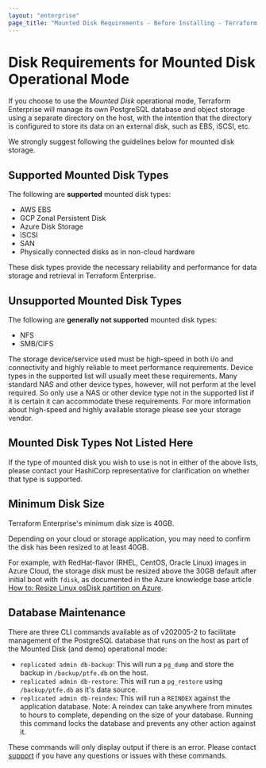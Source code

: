 ```yaml
---
layout: "enterprise"
page_title: "Mounted Disk Requirements - Before Installing - Terraform Enterprise"
---
```


# Disk Requirements for Mounted Disk Operational Mode

If you choose to use the *Mounted Disk* operational mode, Terraform Enterprise will manage its own PostgreSQL database and object storage using a separate directory on the host, with the intention that the directory is configured to store its data on an external disk, such as EBS, iSCSI, etc.

We strongly suggest following the guidelines below for mounted disk storage.

## Supported Mounted Disk Types

The following are **supported** mounted disk types:

* AWS EBS
* GCP Zonal Persistent Disk
* Azure Disk Storage
* iSCSI
* SAN
* Physically connected disks as in non-cloud hardware

These disk types provide the necessary reliability and performance for data storage and retrieval in Terraform Enterprise.

## Unsupported Mounted Disk Types

The following are **generally not supported** mounted disk types:

* NFS
* SMB/CIFS

The storage device/service used must be high-speed in both i/o and connectivity and highly reliable to meet performance requirements. Device types in the supported list will usually meet these requirements. Many standard NAS and other device types, however, will not perform at the level required. So only use a NAS or other device type not in the supported list if it is certain it can accommodate these requirements. 
For more information about high-speed and highly available storage please see your storage vendor.

## Mounted Disk Types Not Listed Here

If the type of mounted disk you wish to use is not in either of the above lists, please contact your HashiCorp representative for clarification on whether that type is supported.

## Minimum Disk Size

Terraform Enterprise's minimum disk size is 40GB.

Depending on your cloud or storage application, you may need to confirm the disk has been resized to at least 40GB.

For example, with RedHat-flavor (RHEL, CentOS, Oracle Linux) images in Azure Cloud, the storage disk must be resized above the 30GB default after initial boot with `fdisk`, as documented in the Azure knowledge base article [How to: Resize Linux osDisk partition on Azure](https://blogs.msdn.microsoft.com/linuxonazure/2017/04/03/how-to-resize-linux-osdisk-partition-on-azure/).

## Database Maintenance

There are three CLI commands available as of v202005-2 to facilitate management of the PostgreSQL database that runs on the host as part of the Mounted Disk (and demo) operational mode:

* `replicated admin db-backup`: This will run a `pg_dump` and store the backup in `/backup/ptfe.db` on the host. 
* `replicated admin db-restore`: This will run a `pg_restore` using `/backup/ptfe.db` as it's data source.
* `replicated admin db-reindex`: This will run a `REINDEX` against the application database. Note: A reindex can take anywhere from minutes to hours to complete, depending on the size of your database. Running this command locks the database and prevents any other action against it. 

These commands will only display output if there is an error. Please contact [support](https://support.hashicorp.com) if you have any questions or issues with these commands. 